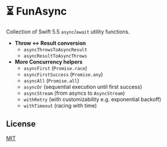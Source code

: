 # ⏳ FunAsync

Collection of Swift 5.5 `async`/`await` utility functions.

- **Throw <-> Result conversion**
    - `asyncThrowsToAsyncResult`
    - `asyncResultToAsyncThrows`
- **More Concurrency helpers**
    - `asyncFirst` (`Promise.race`)
    - `asyncFirstSuccess` (`Promise.any`)
    - `asyncAll` (`Promise.all`)
    - `asyncOr` (sequential execution until first success)
    - `asyncStream` (from asyncs to `AsyncStream`)
    - `withRetry` (with customizability e.g. exponential backoff)
    - `withTimeout` (racing with time)

## License

[MIT](LICENSE)
